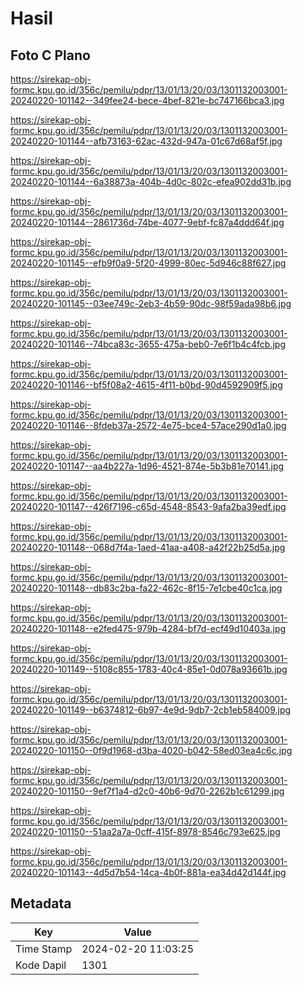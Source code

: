 # Hasil

## Foto C Plano

https://sirekap-obj-formc.kpu.go.id/356c/pemilu/pdpr/13/01/13/20/03/1301132003001-20240220-101142--349fee24-bece-4bef-821e-bc747166bca3.jpg

https://sirekap-obj-formc.kpu.go.id/356c/pemilu/pdpr/13/01/13/20/03/1301132003001-20240220-101144--afb73163-62ac-432d-947a-01c67d68af5f.jpg

https://sirekap-obj-formc.kpu.go.id/356c/pemilu/pdpr/13/01/13/20/03/1301132003001-20240220-101144--6a38873a-404b-4d0c-802c-efea902dd31b.jpg

https://sirekap-obj-formc.kpu.go.id/356c/pemilu/pdpr/13/01/13/20/03/1301132003001-20240220-101144--2861736d-74be-4077-9ebf-fc87a4ddd64f.jpg

https://sirekap-obj-formc.kpu.go.id/356c/pemilu/pdpr/13/01/13/20/03/1301132003001-20240220-101145--efb9f0a9-5f20-4999-80ec-5d946c88f627.jpg

https://sirekap-obj-formc.kpu.go.id/356c/pemilu/pdpr/13/01/13/20/03/1301132003001-20240220-101145--03ee749c-2eb3-4b59-90dc-98f59ada98b6.jpg

https://sirekap-obj-formc.kpu.go.id/356c/pemilu/pdpr/13/01/13/20/03/1301132003001-20240220-101146--74bca83c-3655-475a-beb0-7e6f1b4c4fcb.jpg

https://sirekap-obj-formc.kpu.go.id/356c/pemilu/pdpr/13/01/13/20/03/1301132003001-20240220-101146--bf5f08a2-4615-4f11-b0bd-90d4592909f5.jpg

https://sirekap-obj-formc.kpu.go.id/356c/pemilu/pdpr/13/01/13/20/03/1301132003001-20240220-101146--8fdeb37a-2572-4e75-bce4-57ace290d1a0.jpg

https://sirekap-obj-formc.kpu.go.id/356c/pemilu/pdpr/13/01/13/20/03/1301132003001-20240220-101147--aa4b227a-1d96-4521-874e-5b3b81e70141.jpg

https://sirekap-obj-formc.kpu.go.id/356c/pemilu/pdpr/13/01/13/20/03/1301132003001-20240220-101147--426f7196-c65d-4548-8543-9afa2ba39edf.jpg

https://sirekap-obj-formc.kpu.go.id/356c/pemilu/pdpr/13/01/13/20/03/1301132003001-20240220-101148--068d7f4a-1aed-41aa-a408-a42f22b25d5a.jpg

https://sirekap-obj-formc.kpu.go.id/356c/pemilu/pdpr/13/01/13/20/03/1301132003001-20240220-101148--db83c2ba-fa22-462c-8f15-7e1cbe40c1ca.jpg

https://sirekap-obj-formc.kpu.go.id/356c/pemilu/pdpr/13/01/13/20/03/1301132003001-20240220-101148--e2fed475-979b-4284-bf7d-ecf49d10403a.jpg

https://sirekap-obj-formc.kpu.go.id/356c/pemilu/pdpr/13/01/13/20/03/1301132003001-20240220-101149--5108c855-1783-40c4-85e1-0d078a93661b.jpg

https://sirekap-obj-formc.kpu.go.id/356c/pemilu/pdpr/13/01/13/20/03/1301132003001-20240220-101149--b6374812-6b97-4e9d-9db7-2cb1eb584009.jpg

https://sirekap-obj-formc.kpu.go.id/356c/pemilu/pdpr/13/01/13/20/03/1301132003001-20240220-101150--0f9d1968-d3ba-4020-b042-58ed03ea4c6c.jpg

https://sirekap-obj-formc.kpu.go.id/356c/pemilu/pdpr/13/01/13/20/03/1301132003001-20240220-101150--9ef7f1a4-d2c0-40b6-9d70-2262b1c61299.jpg

https://sirekap-obj-formc.kpu.go.id/356c/pemilu/pdpr/13/01/13/20/03/1301132003001-20240220-101150--51aa2a7a-0cff-415f-8978-8546c793e625.jpg

https://sirekap-obj-formc.kpu.go.id/356c/pemilu/pdpr/13/01/13/20/03/1301132003001-20240220-101143--4d5d7b54-14ca-4b0f-881a-ea34d42d144f.jpg


## Metadata

| Key        | Value               |
| ---------- | ------------------- |
| Time Stamp | 2024-02-20 11:03:25 |
| Kode Dapil | 1301                |



